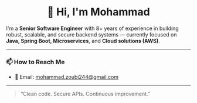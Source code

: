 <h1 align="center" text-color="green">
👋 Hi, I'm Mohammad
</h1>

I'm a **Senior Software Engineer** with 8+ years of experience in building robust, scalable, and secure backend systems — currently focused on **Java, Spring Boot, Microservices**, and **Cloud solutions (AWS)**.

---

### 📫 How to Reach Me
- 📧 Email: mohammad.zoubi244@gmail.com

---
> “Clean code. Secure APIs. Continuous improvement.”

